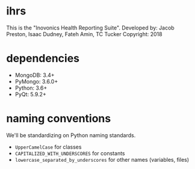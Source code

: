 # ihrs
This is the "Inovonics Health Reporting Suite".
Developed by: Jacob Preston, Isaac Dudney, Fateh Amin, TC Tucker
Copyright: 2018

# dependencies
* MongoDB:  3.4+
* PyMongo:  3.6.0+
* Python:   3.6+
* PyQt:     5.9.2+

# naming conventions
We'll be standardizing on Python naming standards.
* `UpperCamelCase` for classes
* `CAPITALIZED_WITH_UNDERSCORES` for constants
* `lowercase_separated_by_underscores` for other names (variables, files)
